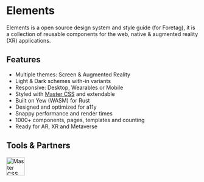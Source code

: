 
# Elements

Elements is a open source design system and style guide (for Foretag), it is a collection of reusable components for the web, native  & augmented reality (XR) applications.

## Features

- Multiple themes: Screen & Augmented Reality
- Light & Dark schemes with-in variants
- Responsive: Desktop, Wearables or Mobile
- Styled with [Master CSS](https://styles.master.co/) and extendable
- Built on Yew (WASM) for Rust
- Designed and optimized for a11y
- Snappy performance and render times
- 1000+ components, pages, templates and counting
- Ready for AR, XR and Metaverse

## Tools & Partners

<a href='https://styles.master.co/?partner=foretag' target='_blank'>
	<img
		alt='Master CSS'
		src='https://img.stackshare.io/service/40622/default_72e5c614e3ee0663799271b19281ec45c7b2dd8a.jpg' 
		height='48'
	/>
</a>
